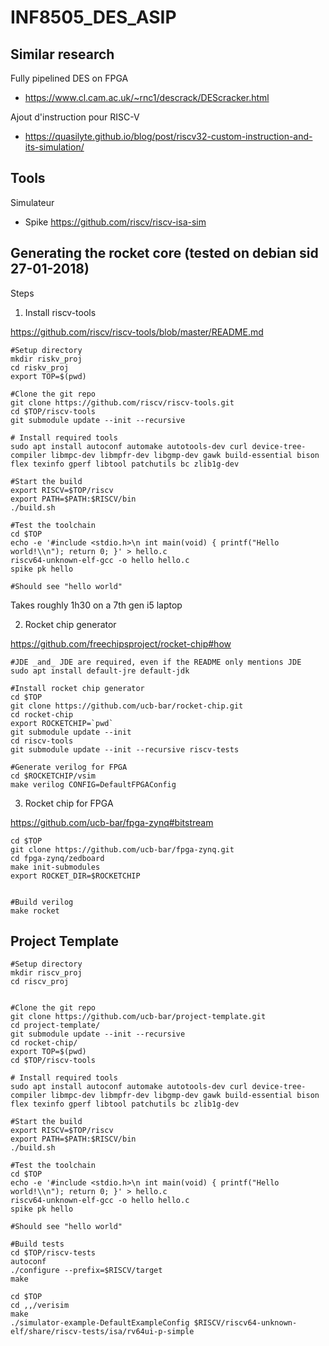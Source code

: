 # INF8505_DES_ASIP

## Similar research

Fully pipelined DES on FPGA
- https://www.cl.cam.ac.uk/~rnc1/descrack/DEScracker.html


Ajout d'instruction pour RISC-V

- https://quasilyte.github.io/blog/post/riscv32-custom-instruction-and-its-simulation/

## Tools

Simulateur

- Spike https://github.com/riscv/riscv-isa-sim



## Generating the rocket core (tested on debian sid 27-01-2018)
Steps


1. Install riscv-tools

https://github.com/riscv/riscv-tools/blob/master/README.md

    #Setup directory
    mkdir riskv_proj
    cd riskv_proj
    export TOP=$(pwd)
    
    #Clone the git repo
    git clone https://github.com/riscv/riscv-tools.git
    cd $TOP/riscv-tools
    git submodule update --init --recursive
    
    # Install required tools
    sudo apt install autoconf automake autotools-dev curl device-tree-compiler libmpc-dev libmpfr-dev libgmp-dev gawk build-essential bison flex texinfo gperf libtool patchutils bc zlib1g-dev
    
    #Start the build
    export RISCV=$TOP/riscv
    export PATH=$PATH:$RISCV/bin
    ./build.sh
    
    #Test the toolchain
    cd $TOP
    echo -e '#include <stdio.h>\n int main(void) { printf("Hello world!\\n"); return 0; }' > hello.c
    riscv64-unknown-elf-gcc -o hello hello.c
    spike pk hello
    
    #Should see "hello world"
    
    
Takes roughly 1h30 on a 7th gen i5 laptop

2. Rocket chip generator

https://github.com/freechipsproject/rocket-chip#how

    #JDE _and_ JDE are required, even if the README only mentions JDE
    sudo apt install default-jre default-jdk
    
    #Install rocket chip generator
    cd $TOP
    git clone https://github.com/ucb-bar/rocket-chip.git
    cd rocket-chip
    export ROCKETCHIP=`pwd`
    git submodule update --init
    cd riscv-tools
    git submodule update --init --recursive riscv-tests

    #Generate verilog for FPGA
    cd $ROCKETCHIP/vsim
    make verilog CONFIG=DefaultFPGAConfig

    
3. Rocket chip for FPGA

https://github.com/ucb-bar/fpga-zynq#bitstream

    cd $TOP
    git clone https://github.com/ucb-bar/fpga-zynq.git
    cd fpga-zynq/zedboard
    make init-submodules
    export ROCKET_DIR=$ROCKETCHIP
    
    
    #Build verilog
    make rocket
    
    
    
    
    
Project Template
----------------

    #Setup directory
    mkdir riscv_proj
    cd riscv_proj
    
    
    #Clone the git repo
    git clone https://github.com/ucb-bar/project-template.git
    cd project-template/
    git submodule update --init --recursive
    cd rocket-chip/
    export TOP=$(pwd)
    cd $TOP/riscv-tools
    
    # Install required tools
    sudo apt install autoconf automake autotools-dev curl device-tree-compiler libmpc-dev libmpfr-dev libgmp-dev gawk build-essential bison flex texinfo gperf libtool patchutils bc zlib1g-dev
    
    #Start the build
    export RISCV=$TOP/riscv
    export PATH=$PATH:$RISCV/bin
    ./build.sh
    
    #Test the toolchain
    cd $TOP
    echo -e '#include <stdio.h>\n int main(void) { printf("Hello world!\\n"); return 0; }' > hello.c
    riscv64-unknown-elf-gcc -o hello hello.c
    spike pk hello
    
    #Should see "hello world"

    #Build tests
    cd $TOP/riscv-tests
    autoconf
    ./configure --prefix=$RISCV/target
    make
    
    cd $TOP
    cd ,,/verisim
    make
    ./simulator-example-DefaultExampleConfig $RISCV/riscv64-unknown-elf/share/riscv-tests/isa/rv64ui-p-simple

    
    
